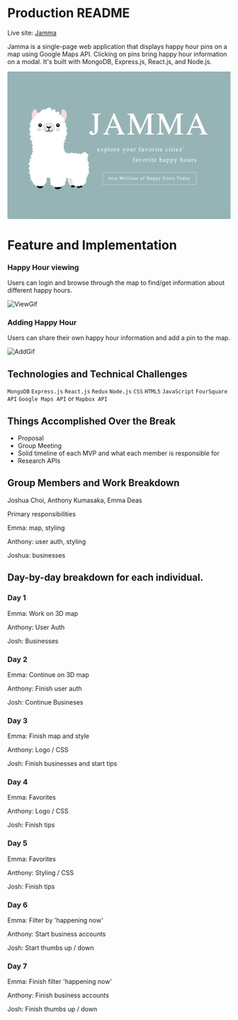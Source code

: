 # Production README

Live site: [Jamma](https://jamma-llama.herokuapp.com)

Jamma is a single-page web application that displays happy hour pins on a map using Google Maps API. Clicking on pins bring happy hour information on a modal. It's built with MongoDB, Express.js, React.js, and Node.js. 

![IntroPng](./app/assets/images/readme/jamma_homepage.png)

# Feature and Implementation
### Happy Hour viewing

Users can login and browse through the map to find/get information about different happy hours. 

![ViewGif](./app/assets/images/readme/viewing_happy_hour.gif)


### Adding Happy Hour

Users can share their own happy hour information and add a pin to the map.

![AddGif](./app/assets/images/readme/adding_happyhour.gif)


## Technologies and Technical Challenges

`MongoDB` `Express.js` `React.js` `Redux` `Node.js` `CSS` `HTML5` `JavaScript` `FourSquare API` `Google Maps API` or `Mapbox API`

## Things Accomplished Over the Break

* Proposal
* Group Meeting
* Solid timeline of each MVP and what each member is responsible for 
* Research APIs

## Group Members and Work Breakdown
 
Joshua Choi, Anthony Kumasaka, Emma Deas

Primary responsibilities

Emma: map, styling

Anthony: user auth, styling

Joshua: businesses

## Day-by-day breakdown for each individual.

### Day 1
Emma: Work on 3D map

Anthony: User Auth

Josh: Businesses

### Day 2
Emma: Continue on 3D map

Anthony: Finish user auth

Josh: Continue Busineses 

### Day 3

Emma: Finish map and style

Anthony: Logo / CSS

Josh: Finish businesses and start tips 

### Day 4

Emma: Favorites

Anthony: Logo / CSS 

Josh: Finish tips 

### Day 5

Emma: Favorites

Anthony: Styling / CSS

Josh: Finish tips 

### Day 6

Emma: Filter by 'happening now'

Anthony: Start business accounts

Josh: Start thumbs up / down

### Day 7

Emma: Finish filter 'happening now'

Anthony: Finish business accounts

Josh: Finish thumbs up / down
